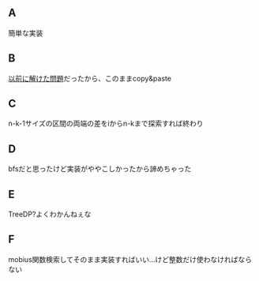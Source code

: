 ## A
簡単な実装

## B   
[以前に解けた問題](https://www.acmicpc.net/problem/11665)だったから、このままcopy&paste   

## C
n-k-1サイズの区間の両端の差をiからn-kまで探索すれば終わり

## D
bfsだと思ったけど実装がややこしかったから諦めちゃった

## E
TreeDP?よくわかんねぇな

## F
mobius関数検索してそのまま実装すればいい...けど整数だけ使わなければならない